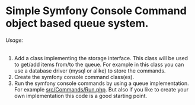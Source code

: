 # Simple Symfony Console Command object based queue system.

###### Usage:
1. Add a class implementing the storage interface.
This class will be used to get/add items from/to the queue.
For example in this class you can use a database driver (mysql or alike) to store the commands.
2. Create the symfony console command class(es).
3. Run the symfony console commands by using a queue implementation.
For example [src/Commands/Run.php](src/Commands/Run.php).
But also if you like to create your own implementation this code is a good starting point.
